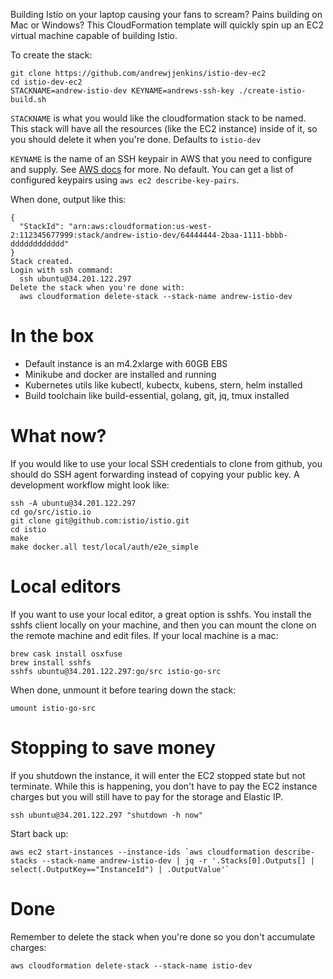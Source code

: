 Building Istio on your laptop causing your fans to scream?  Pains building on
Mac or Windows?  This CloudFormation template will quickly spin up an EC2
virtual machine capable of building Istio.

To create the stack:

    git clone https://github.com/andrewjjenkins/istio-dev-ec2
    cd istio-dev-ec2
    STACKNAME=andrew-istio-dev KEYNAME=andrews-ssh-key ./create-istio-build.sh


`STACKNAME` is what you would like the cloudformation stack to be named.  This
stack will have all the resources (like the EC2 instance) inside of it, so you
should delete it when you're done.  Defaults to `istio-dev`

`KEYNAME` is the name of an SSH keypair in AWS that you need to configure and
supply.  See [AWS
docs](https://docs.aws.amazon.com/AWSEC2/latest/UserGuide/ec2-key-pairs.html)
for more.  No default.  You can get a list of configured keypairs using `aws
ec2 describe-key-pairs`.

When done, output like this:

    {
      "StackId": "arn:aws:cloudformation:us-west-2:112345677999:stack/andrew-istio-dev/64444444-2baa-1111-bbbb-dddddddddddd"
    }
    Stack created.
    Login with ssh command:
      ssh ubuntu@34.201.122.297
    Delete the stack when you're done with:
      aws cloudformation delete-stack --stack-name andrew-istio-dev

# In the box

 - Default instance is an m4.2xlarge with 60GB EBS
 - Minikube and docker are installed and running
 - Kubernetes utils like kubectl, kubectx, kubens, stern, helm installed
 - Build toolchain like build-essential, golang, git, jq, tmux installed

# What now?

If you would like to use your local SSH credentials to clone from github, you
should do SSH agent forwarding instead of copying your public key.  A
development workflow might look like:

    ssh -A ubuntu@34.201.122.297
    cd go/src/istio.io
    git clone git@github.com:istio/istio.git
    cd istio
    make
    make docker.all test/local/auth/e2e_simple

# Local editors

If you want to use your local editor, a great option is sshfs.  You install the
sshfs client locally on your machine, and then you can mount the clone on the
remote machine and edit files.  If your local machine is a mac:

    brew cask install osxfuse
    brew install sshfs
    sshfs ubuntu@34.201.122.297:go/src istio-go-src

When done, unmount it before tearing down the stack:

    umount istio-go-src

# Stopping to save money

If you shutdown the instance, it will enter the EC2 stopped state but not
terminate.  While this is happening, you don't have to pay the EC2 instance
charges but you will still have to pay for the storage and Elastic IP.

    ssh ubuntu@34.201.122.297 "shutdown -h now"

Start back up:

    aws ec2 start-instances --instance-ids `aws cloudformation describe-stacks --stack-name andrew-istio-dev | jq -r '.Stacks[0].Outputs[] | select(.OutputKey=="InstanceId") | .OutputValue'`

# Done

Remember to delete the stack when you're done so you don't accumulate charges:

    aws cloudformation delete-stack --stack-name istio-dev
